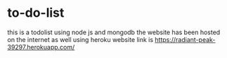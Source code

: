# to-do-list
this is a todolist using node js and mongodb
the website has been hosted on the internet as well using heroku
website link is https://radiant-peak-39297.herokuapp.com/
